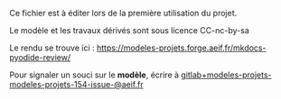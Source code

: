 Ce fichier est à éditer lors de la première utilisation du projet.

Le modèle et les travaux dérivés sont sous licence CC-nc-by-sa

Le rendu se trouve ici :  https://modeles-projets.forge.aeif.fr/mkdocs-pyodide-review/

Pour signaler un souci sur le **modèle**, écrire à [gitlab+modeles-projets-modeles-projets-154-issue-@aeif.fr](mailto:gitlab+modeles-projets-modeles-projets-154-issue-@aeif.fr)

